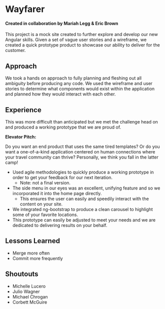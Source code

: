 # Wayfarer

#### Created in collaboration by Mariah Legg & Eric Brown

This project is a mock site created to further explore and develop our new Angular skills. Given a set of vague user stories and a wireframe, we created a quick prototype product to showcase our ability to deliver for the customer.

## Approach

We took a hands on approach to fully planning and fleshing out all ambiguity before producing any code. We used the wireframe and user stories to determine what components would exist within the application and planned how they would interact with each other.

## Experience

This was more difficult than anticipated but we met the challenge head on and produced a working prototype that we are proud of.

**Elevator Pitch:**

Do you want an end product that uses the same tired templates? Or do you want a one-of-a-kind application centered on human connections where your travel community can thrive? Personally, we think you fall in the latter camp!

- Used agile methodologies to quickly produce a working prototype in order to get your feedback for our next iteration.
    - Note: not a final version.
- The side menu in our eyes was an excellent, unifying feature and so we incorporated it into the home page directly.
    - This ensures the user can easily and speedily interact with the content on your site.
- We integrated ng-bootstrap to produce a clean carousel to highlight some of your favorite locations.
- This prototype can easily be adjusted to meet your needs and we are dedicated to delivering results on your behalf.

## Lessons Learned

- Merge more often
- Commit more frequently

## Shoutouts

- Michelle Lucero
- Julio Wagner
- Michael Chrogan
- Corbett McGuire
